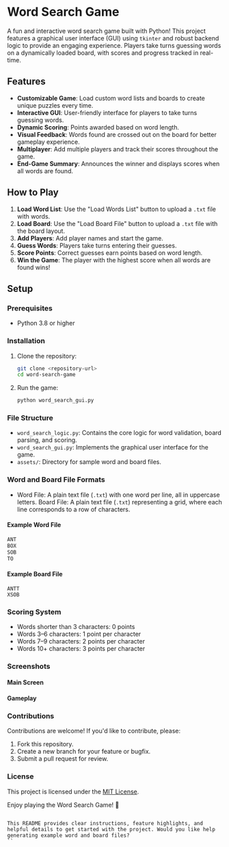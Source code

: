 # Word Search Game

A fun and interactive word search game built with Python! This project features a graphical user interface (GUI) using `tkinter` and robust backend logic to provide an engaging experience. Players take turns guessing words on a dynamically loaded board, with scores and progress tracked in real-time.

## Features

- **Customizable Game**: Load custom word lists and boards to create unique puzzles every time.
- **Interactive GUI**: User-friendly interface for players to take turns guessing words.
- **Dynamic Scoring**: Points awarded based on word length.
- **Visual Feedback**: Words found are crossed out on the board for better gameplay experience.
- **Multiplayer**: Add multiple players and track their scores throughout the game.
- **End-Game Summary**: Announces the winner and displays scores when all words are found.

## How to Play

1. **Load Word List**: Use the "Load Words List" button to upload a `.txt` file with words.
2. **Load Board**: Use the "Load Board File" button to upload a `.txt` file with the board layout.
3. **Add Players**: Add player names and start the game.
4. **Guess Words**: Players take turns entering their guesses.
5. **Score Points**: Correct guesses earn points based on word length.
6. **Win the Game**: The player with the highest score when all words are found wins!

## Setup

### Prerequisites

- Python 3.8 or higher

### Installation

1. Clone the repository:
   ```bash
   git clone <repository-url>
   cd word-search-game
2. Run the game:
   ```bash
   python word_search_gui.py

### File Structure
- `word_search_logic.py`: Contains the core logic for word validation, board parsing, and scoring.
- `word_search_gui.py`: Implements the graphical user interface for the game.
- `assets/`: Directory for sample word and board files.

### Word and Board File Formats
- Word File: A plain text file (`.txt`) with one word per line, all in uppercase letters.
Board File: A plain text file (`.txt`) representing a grid, where each line corresponds to a row of characters.

#### Example Word File
  ```css
  ANT
  BOX
  SOB
  TO
  ```
#### Example Board File
  ```
  ANTT
  XSOB
  ```
### Scoring System
- Words shorter than 3 characters: 0 points
- Words 3–6 characters: 1 point per character
- Words 7–9 characters: 2 points per character
- Words 10+ characters: 3 points per character
### Screenshots
#### Main Screen
#### Gameplay

### Contributions
Contributions are welcome! If you'd like to contribute, please:
1. Fork this repository.
2. Create a new branch for your feature or bugfix.
3. Submit a pull request for review.
   
### License
This project is licensed under the [MIT License]().

Enjoy playing the Word Search Game! 🎉
```vbnet

This README provides clear instructions, feature highlights, and helpful details to get started with the project. Would you like help generating example word and board files?
``
